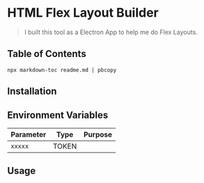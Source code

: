 # HTML Flex Layout Builder


> I built this tool as a Electron App to help me do Flex Layouts.

## Table of Contents

`npx markdown-toc readme.md | pbcopy`

## Installation

## Environment Variables

| Parameter   |  Type  	| Purpose  	|
|------------	|:------:	|----------	|
| `xxxxx`     |  TOKEN 	|           |


## Usage
